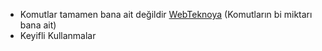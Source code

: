 - Komutlar tamamen bana ait değildir [WebTeknoya](https://www.webtekno.com/) (Komutların bi miktarı bana ait)
- Keyifli Kullanmalar

